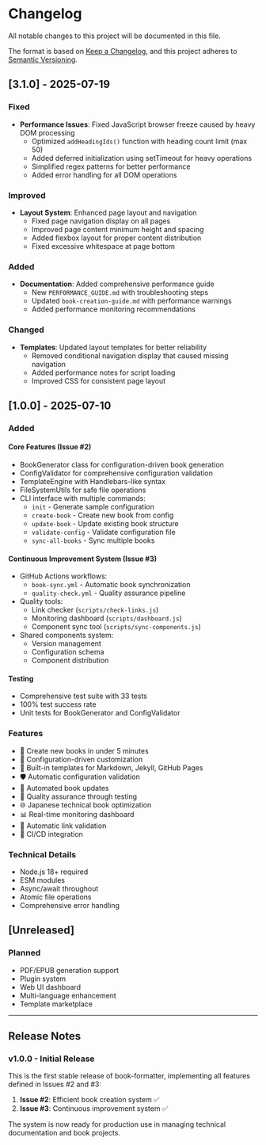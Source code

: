 # Changelog

All notable changes to this project will be documented in this file.

The format is based on [Keep a Changelog](https://keepachangelog.com/en/1.0.0/),
and this project adheres to [Semantic Versioning](https://semver.org/spec/v2.0.0.html).

## [3.1.0] - 2025-07-19

### Fixed
- **Performance Issues**: Fixed JavaScript browser freeze caused by heavy DOM processing
  - Optimized `addHeadingIds()` function with heading count limit (max 50)
  - Added deferred initialization using setTimeout for heavy operations
  - Simplified regex patterns for better performance
  - Added error handling for all DOM operations

### Improved
- **Layout System**: Enhanced page layout and navigation
  - Fixed page navigation display on all pages
  - Improved page content minimum height and spacing
  - Added flexbox layout for proper content distribution
  - Fixed excessive whitespace at page bottom

### Added
- **Documentation**: Added comprehensive performance guide
  - New `PERFORMANCE_GUIDE.md` with troubleshooting steps
  - Updated `book-creation-guide.md` with performance warnings
  - Added performance monitoring recommendations

### Changed
- **Templates**: Updated layout templates for better reliability
  - Removed conditional navigation display that caused missing navigation
  - Added performance notes for script loading
  - Improved CSS for consistent page layout

## [1.0.0] - 2025-07-10

### Added

#### Core Features (Issue #2)
- BookGenerator class for configuration-driven book generation
- ConfigValidator for comprehensive configuration validation
- TemplateEngine with Handlebars-like syntax
- FileSystemUtils for safe file operations
- CLI interface with multiple commands:
  - `init` - Generate sample configuration
  - `create-book` - Create new book from config
  - `update-book` - Update existing book structure
  - `validate-config` - Validate configuration file
  - `sync-all-books` - Sync multiple books

#### Continuous Improvement System (Issue #3)
- GitHub Actions workflows:
  - `book-sync.yml` - Automatic book synchronization
  - `quality-check.yml` - Quality assurance pipeline
- Quality tools:
  - Link checker (`scripts/check-links.js`)
  - Monitoring dashboard (`scripts/dashboard.js`)
  - Component sync tool (`scripts/sync-components.js`)
- Shared components system:
  - Version management
  - Configuration schema
  - Component distribution

#### Testing
- Comprehensive test suite with 33 tests
- 100% test success rate
- Unit tests for BookGenerator and ConfigValidator

### Features
- 🚀 Create new books in under 5 minutes
- 🔧 Configuration-driven customization
- 📝 Built-in templates for Markdown, Jekyll, GitHub Pages
- 🛡️ Automatic configuration validation
- 🔄 Automated book updates
- 🧪 Quality assurance through testing
- 🌐 Japanese technical book optimization
- 📊 Real-time monitoring dashboard
- 🔗 Automatic link validation
- 🤖 CI/CD integration

### Technical Details
- Node.js 18+ required
- ESM modules
- Async/await throughout
- Atomic file operations
- Comprehensive error handling

## [Unreleased]

### Planned
- PDF/EPUB generation support
- Plugin system
- Web UI dashboard
- Multi-language enhancement
- Template marketplace

---

## Release Notes

### v1.0.0 - Initial Release

This is the first stable release of book-formatter, implementing all features defined in Issues #2 and #3:

1. **Issue #2**: Efficient book creation system ✅
2. **Issue #3**: Continuous improvement system ✅

The system is now ready for production use in managing technical documentation and book projects.